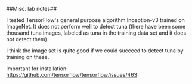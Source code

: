 ##Misc. lab notes##

I tested TensorFlow's general purpose algorithm Inception-v3
trained on ImageNet. It does not perform well to detect tuna
(there have been some thousand tuna images, labeled as tuna in 
the training data set and it does not detect them).

I think the image set is quite good if we could succeed to detect
tuna by training on these.

Important for installation: https://github.com/tensorflow/tensorflow/issues/463
